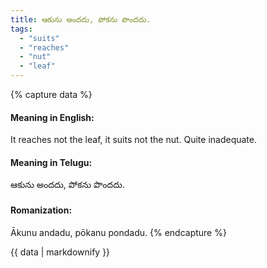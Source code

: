 ```yaml
---
title: ఆకును అందదు, పోకను పొందదు.
tags:
  - "suits"
  - "reaches"
  - "nut"
  - "leaf"
---
```


{% capture data %}
#### Meaning in English:
It reaches not the leaf, it suits not the nut.
Quite inadequate.

#### Meaning in Telugu:
ఆకును అందదు, పోకను పొందదు.

#### Romanization:
Ākunu andadu, pōkanu pondadu.
{% endcapture %}

{{ data | markdownify }}

